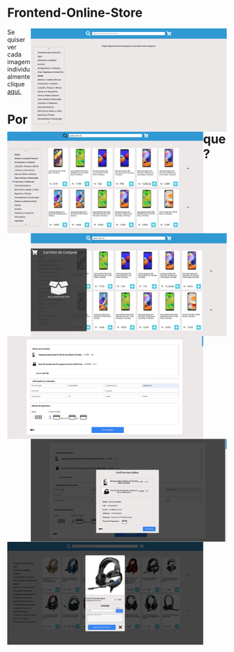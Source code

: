 # Frontend-Online-Store
<img align ="right" src="/src/img/app-images/app-1.png" width="450" alt="imagem-1" />
<img align ="left" src="/src/img/app-images/app-2.png" width="450" alt="imagem-2"/>
<img align ="right" src="/src/img/app-images/app-3.png" width="450" alt="imagem-3" />
<img align ="left" src="/src/img/app-images/app-4.png" width="450" alt="imagem-4"/>
<img align ="right" src="/src/img/app-images/app-5.png" width="450" alt="imagem-5" />
<img align ="left" src="/src/img/app-images/app-6.png" width="450" alt="imagem-6"/>

Se quiser ver cada imagem individualmente clique <a href="https://github.com/Rods27/frontend-online-store/tree/master/src/img/app-images">aqui.</a>

# Porque ?

